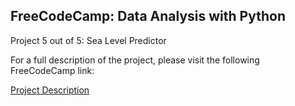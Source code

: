 ## FreeCodeCamp: Data Analysis with Python
Project 5 out of 5: Sea Level Predictor

For a full description of the project, please visit the following FreeCodeCamp link:

[Project Description](https://www.freecodecamp.org/learn/data-analysis-with-python/data-analysis-with-python-projects/sea-level-predictor)
